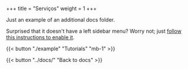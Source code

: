 +++
title = "Serviços"
weight = 1
+++

Just an example of an additional docs folder.

Surprised that it doesn't have a left sidebar menu? Worry not; just [follow this instructions to enable it](../docs/compose/organize-content/#documentation).

<!-- That content is better than dummy lorem ipsum 2) That content serves a good real-world demo for this theme 3) Publish more structured docs for each theme which are better than long blocky READMEs -->

{{< button "./example" "Tutorials" "mb-1" >}}

{{< button "../docs/" "Back to docs" >}}

